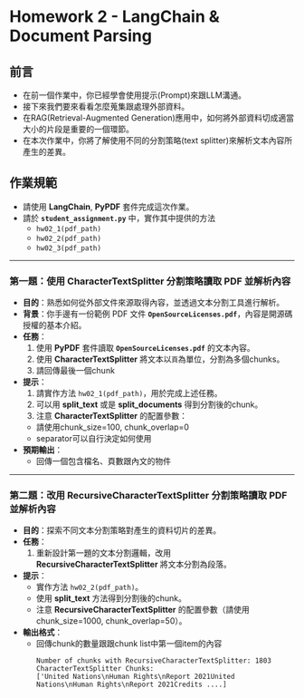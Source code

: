 # Homework 2 - LangChain & Document Parsing

## 前言

* 在前一個作業中，你已經學會使用提示(Prompt)來跟LLM溝通。
* 接下來我們要來看看怎麼蒐集跟處理外部資料。
* 在RAG(Retrieval-Augmented Generation)應用中，如何將外部資料切成適當大小的片段是重要的一個環節。
* 在本次作業中，你將了解使用不同的分割策略(text splitter)來解析文本內容所產生的差異。

## 作業規範

* 請使用 **LangChain**, **PyPDF** 套件完成這次作業。
* 請於 **`student_assignment.py`** 中，實作其中提供的方法
    * `hw02_1(pdf_path)`
    * `hw02_2(pdf_path)`
    * `hw02_3(pdf_path)`

---

### 第一題：使用 CharacterTextSplitter 分割策略讀取 PDF 並解析內容

* **目的**：熟悉如何從外部文件來源取得內容，並透過文本分割工具進行解析。
* **背景**：你手邊有一份範例 PDF 文件 **`OpenSourceLicenses.pdf`**，內容是開源碼授權的基本介紹。
* **任務**：
  1. 使用 **PyPDF** 套件讀取 **`OpenSourceLicenses.pdf`** 的文本內容。
  2. 使用 **CharacterTextSplitter** 將文本以`頁`為單位，分割為多個chunks。
  3. 請回傳最後一個chunk
* **提示**：
  1. 請實作方法 `hw02_1(pdf_path)`，用於完成上述任務。
  2. 可以用 **split_text** 或是 **split_documents** 得到分割後的chunk。
  3. 注意 **CharacterTextSplitter** 的配置參數：
    - 請使用chunk_size=100, chunk_overlap=0
    - separator可以自行決定如何使用
* **預期輸出**：
  - 回傳一個包含檔名、頁數跟內文的物件

---

### 第二題：改用 RecursiveCharacterTextSplitter 分割策略讀取 PDF 並解析內容

* **目的**：探索不同文本分割策略對產生的資料切片的差異。
* **任務**：
  1. 重新設計第一題的文本分割邏輯，改用 **RecursiveCharacterTextSplitter** 將文本分割為段落。
* **提示**：
  - 實作方法 `hw02_2(pdf_path)`。
  - 使用 **split_text** 方法得到分割後的chunk。
  - 注意 **RecursiveCharacterTextSplitter** 的配置參數（請使用chunk_size=1000, chunk_overlap=50）。
* **輸出格式**：
  - 回傳chunk的數量跟跟chunk list中第一個item的內容
    ```
    Number of chunks with RecursiveCharacterTextSplitter: 1803
    CharacterTextSplitter Chunks:
    ['United Nations\nHuman Rights\nReport 2021United Nations\nHuman Rights\nReport 2021Credits ....]
    ```